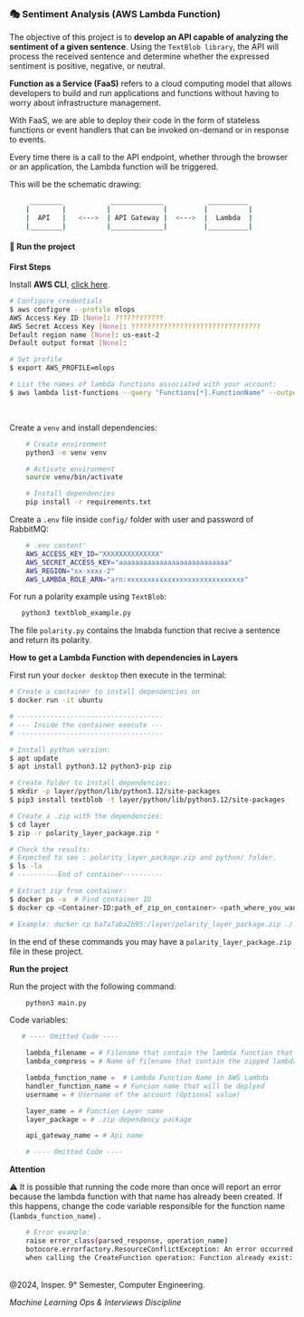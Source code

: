 ### 🎭️ Sentiment Analysis (AWS Lambda Function)


The objective of this project is to **develop an API capable of analyzing the sentiment of a given sentence**. Using the `TextBlob library`, the API will process the received sentence and determine whether the expressed sentiment is positive, negative, or neutral. 

**Function as a Service (FaaS)** refers to a cloud computing model that allows developers to build and run applications and functions without having to worry about infrastructure management.

With FaaS, we are able to deploy their code in the form of stateless functions or event handlers that can be invoked on-demand or in response to events.

Every time there is a call to the API endpoint, whether through the browser or an application, the Lambda function will be triggered.

This will be the schematic drawing:

```bash
     ________            _____________           __________
    |        |          |             |         |          |
    |  API   |   <--->  | API Gateway |  <--->  |  Lambda  |
    |________|          |_____________|         |__________|
```

#### 📌 Run the project

**First Steps** 

Install **AWS CLI**, [click here](https://docs.aws.amazon.com/cli/latest/userguide/getting-started-install.html).

```bash
# Configure credentials
$ aws configure --profile mlops
AWS Access Key ID [None]: ????????????
AWS Secret Access Key [None]: ????????????????????????????????
Default region name [None]: us-east-2
Default output format [None]:

# Set profile
$ export AWS_PROFILE=mlops

# List the names of lambda functions associated with your account:
$ aws lambda list-functions --query "Functions[*].FunctionName" --output text
```
<br>

Create a `venv` and install dependencies:

```bash
    # Create environment
    python3 -m venv venv  

    # Activate environment
    source venv/bin/activate

    # Install dependencies
    pip install -r requirements.txt
``` 

Create a `.env` file inside `config/` folder with user and password of RabbitMQ:

```bash
    # .env content'
    AWS_ACCESS_KEY_ID="XXXXXXXXXXXXXX"
    AWS_SECRET_ACCESS_KEY="aaaaaaaaaaaaaaaaaaaaaaaaaaa"
    AWS_REGION="xx-xxxx-2"
    AWS_LAMBDA_ROLE_ARN="arn:xxxxxxxxxxxxxxxxxxxxxxxxxxxxx"
``` 

For run a polarity example using `TextBlob`:

```bash
   python3 textblob_example.py
```

The file `polarity.py` contains the lmabda function that recive a sentence and return its polarity.
<br>

**How to get a Lambda Function with dependencies in Layers** 

First run your `docker desktop` then execute in the terminal:

```bash
# Create a container to install dependencies on
$ docker run -it ubuntu

# ------------------------------------
# --- Inside the container execute ---
# ------------------------------------

# Install python version:
$ apt update
$ apt install python3.12 python3-pip zip

# Create folder to install dependencies:
$ mkdir -p layer/python/lib/python3.12/site-packages
$ pip3 install textblob -t layer/python/lib/python3.12/site-packages

# Create a .zip with the dependencies:
$ cd layer
$ zip -r polarity_layer_package.zip *

# Check the results:
# Expected to see : polarity_layer_package.zip and python/ folder.
$ ls -la
# ----------End of container----------

# Extract zip from container:
$ docker ps -a  # Find container ID
$ docker cp <Container-ID:path_of_zip_on_container> <path_where_you_want_to_copy_the_zip>

# Example: docker cp ba7a7aba2b95:/layer/polarity_layer_package.zip ./
```

In the end of these commands you may have a `polarity_layer_package.zip` file in these project.

**Run the project** 

Run the project with the following command:

```bash
    python3 main.py
```

Code variables:

```python 
   # ---- Omitted Code ----

    lambda_filename = # Filename that contain the lambda function that will be deployed
    lambda_compress = # Name of filename that contain the zipped lambda function

    lambda_function_name =  # Lambda Function Name in AWS Lambda
    handler_function_name = # Funcion name that will be deplyed
    username = # Username of the account (Optional value)

    layer_name = # Function Layer name  
    layer_package = # .zip dependency package

    api_gateway_name = # Api name

    # ---- Omitted Code ----
``` 

**Attention** 

⚠️ It is possible that running the code more than once will report an error because the lambda function with that name has already been created. If this happens, change the code variable responsible for the function name (`lambda_function_name`) .

```bash
    # Error example:
    raise error_class(parsed_response, operation_name)
    botocore.errorfactory.ResourceConflictException: An error occurred (ResourceConflictException) 
    when calling the CreateFunction operation: Function already exist: say_hello3_leticiacb1
```

<br>
@2024, Insper. 9° Semester,  Computer Engineering.
<br>

_Machine Learning Ops & Interviews Discipline_